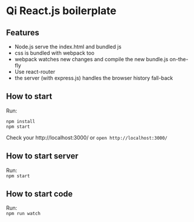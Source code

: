 # Qi React.js boilerplate

## Features

* Node.js serve the index.html and bundled js
* css is bundled with webpack too
* webpack watches new changes and compile the new bundle.js on-the-fly
* Use react-router
* the server (with express.js) handles the browser history fall-back

## How to start

Run:  
```
npm install
npm start
```

Check your http://localhost:3000/ or  `open http://localhost:3000/`

## How to start server
Run:  
`npm start`

## How to start code

Run:  
`npm run watch`
